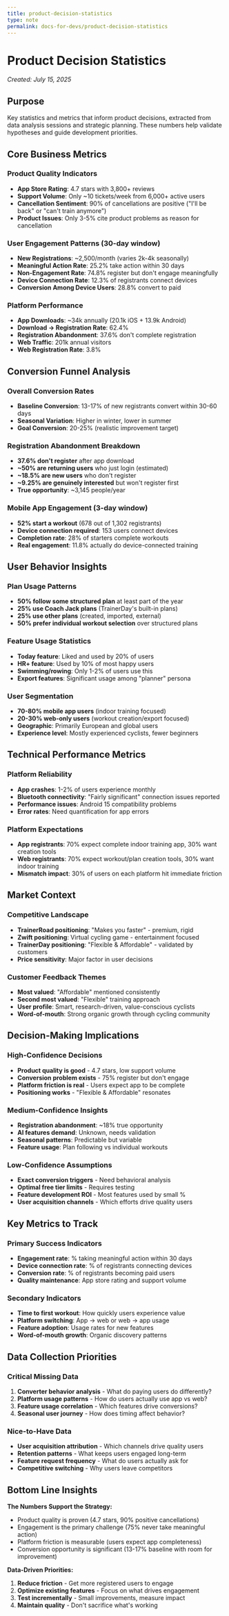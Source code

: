 ```yaml
---
title: product-decision-statistics
type: note
permalink: docs-for-devs/product-decision-statistics
---
```


# Product Decision Statistics

*Created: July 15, 2025*

## Purpose
Key statistics and metrics that inform product decisions, extracted from data analysis sessions and strategic planning. These numbers help validate hypotheses and guide development priorities.

## Core Business Metrics

### Product Quality Indicators
- **App Store Rating**: 4.7 stars with 3,800+ reviews
- **Support Volume**: Only ~10 tickets/week from 6,000+ active users
- **Cancellation Sentiment**: 90% of cancellations are positive ("I'll be back" or "can't train anymore")
- **Product Issues**: Only 3-5% cite product problems as reason for cancellation

### User Engagement Patterns (30-day window)
- **New Registrations**: ~2,500/month (varies 2k-4k seasonally)
- **Meaningful Action Rate**: 25.2% take action within 30 days
- **Non-Engagement Rate**: 74.8% register but don't engage meaningfully
- **Device Connection Rate**: 12.3% of registrants connect devices
- **Conversion Among Device Users**: 28.8% convert to paid

### Platform Performance
- **App Downloads**: ~34k annually (20.1k iOS + 13.9k Android)
- **Download → Registration Rate**: 62.4%
- **Registration Abandonment**: 37.6% don't complete registration
- **Web Traffic**: 201k annual visitors
- **Web Registration Rate**: 3.8%

## Conversion Funnel Analysis

### Overall Conversion Rates
- **Baseline Conversion**: 13-17% of new registrants convert within 30-60 days
- **Seasonal Variation**: Higher in winter, lower in summer
- **Goal Conversion**: 20-25% (realistic improvement target)

### Registration Abandonment Breakdown
- **37.6% don't register** after app download
- **~50% are returning users** who just login (estimated)
- **~18.5% are new users** who don't register
- **~9.25% are genuinely interested** but won't register first
- **True opportunity**: ~3,145 people/year

### Mobile App Engagement (3-day window)
- **52% start a workout** (678 out of 1,302 registrants)
- **Device connection required**: 153 users connect devices
- **Completion rate**: 28% of starters complete workouts
- **Real engagement**: 11.8% actually do device-connected training

## User Behavior Insights

### Plan Usage Patterns
- **50% follow some structured plan** at least part of the year
- **25% use Coach Jack plans** (TrainerDay's built-in plans)
- **25% use other plans** (created, imported, external)
- **50% prefer individual workout selection** over structured plans

### Feature Usage Statistics
- **Today feature**: Liked and used by 20% of users
- **HR+ feature**: Used by 10% of most happy users
- **Swimming/rowing**: Only 1-2% of users use this
- **Export features**: Significant usage among "planner" persona

### User Segmentation
- **70-80% mobile app users** (indoor training focused)
- **20-30% web-only users** (workout creation/export focused)
- **Geographic**: Primarily European and global users
- **Experience level**: Mostly experienced cyclists, fewer beginners

## Technical Performance Metrics

### Platform Reliability
- **App crashes**: 1-2% of users experience monthly
- **Bluetooth connectivity**: "Fairly significant" connection issues reported
- **Performance issues**: Android 15 compatibility problems
- **Error rates**: Need quantification for app errors

### Platform Expectations
- **App registrants**: 70% expect complete indoor training app, 30% want creation tools
- **Web registrants**: 70% expect workout/plan creation tools, 30% want indoor training
- **Mismatch impact**: 30% of users on each platform hit immediate friction

## Market Context

### Competitive Landscape
- **TrainerRoad positioning**: "Makes you faster" - premium, rigid
- **Zwift positioning**: Virtual cycling game - entertainment focused
- **TrainerDay positioning**: "Flexible & Affordable" - validated by customers
- **Price sensitivity**: Major factor in user decisions

### Customer Feedback Themes
- **Most valued**: "Affordable" mentioned consistently
- **Second most valued**: "Flexible" training approach
- **User profile**: Smart, research-driven, value-conscious cyclists
- **Word-of-mouth**: Strong organic growth through cycling community

## Decision-Making Implications

### High-Confidence Decisions
- **Product quality is good** - 4.7 stars, low support volume
- **Conversion problem exists** - 75% register but don't engage
- **Platform friction is real** - Users expect app to be complete
- **Positioning works** - "Flexible & Affordable" resonates

### Medium-Confidence Insights
- **Registration abandonment**: ~18% true opportunity
- **AI features demand**: Unknown, needs validation
- **Seasonal patterns**: Predictable but variable
- **Feature usage**: Plan following vs individual workouts

### Low-Confidence Assumptions
- **Exact conversion triggers** - Need behavioral analysis
- **Optimal free tier limits** - Requires testing
- **Feature development ROI** - Most features used by small %
- **User acquisition channels** - Which efforts drive quality users

## Key Metrics to Track

### Primary Success Indicators
- **Engagement rate**: % taking meaningful action within 30 days
- **Device connection rate**: % of registrants connecting devices
- **Conversion rate**: % of registrants becoming paid users
- **Quality maintenance**: App store rating and support volume

### Secondary Indicators
- **Time to first workout**: How quickly users experience value
- **Platform switching**: App → web or web → app usage
- **Feature adoption**: Usage rates for new features
- **Word-of-mouth growth**: Organic discovery patterns

## Data Collection Priorities

### Critical Missing Data
1. **Converter behavior analysis** - What do paying users do differently?
2. **Platform usage patterns** - How do users actually use app vs web?
3. **Feature usage correlation** - Which features drive conversions?
4. **Seasonal user journey** - How does timing affect behavior?

### Nice-to-Have Data
- **User acquisition attribution** - Which channels drive quality users
- **Retention patterns** - What keeps users engaged long-term
- **Feature request frequency** - What do users actually ask for
- **Competitive switching** - Why users leave competitors

## Bottom Line Insights

**The Numbers Support the Strategy:**
- Product quality is proven (4.7 stars, 90% positive cancellations)
- Engagement is the primary challenge (75% never take meaningful action)
- Platform friction is measurable (users expect app completeness)
- Conversion opportunity is significant (13-17% baseline with room for improvement)

**Data-Driven Priorities:**
1. **Reduce friction** - Get more registered users to engage
2. **Optimize existing features** - Focus on what drives engagement
3. **Test incrementally** - Small improvements, measure impact
4. **Maintain quality** - Don't sacrifice what's working